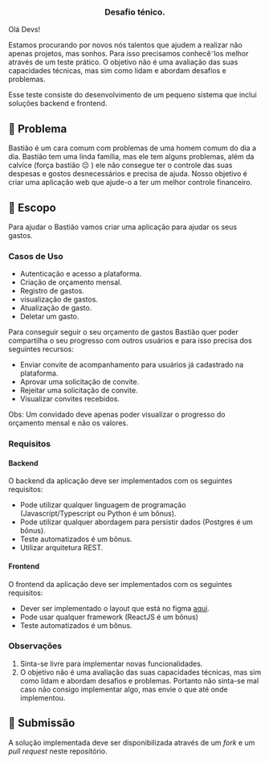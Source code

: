<h3 align="center">
  Desafio ténico.
</h3>

Olá Devs!

Estamos procurando por novos nós talentos que ajudem a realizar não apenas projetos, mas sonhos. Para isso precisamos conhecê⁻los melhor através de um teste prático. O objetivo não é uma avaliação das suas capacidades técnicas, mas sim como lidam e abordam desafios e problemas.


Esse teste consiste do desenvolvimento de um pequeno sistema que inclui soluções backend e frontend.


## 🤔 Problema


Bastião é um cara comum com problemas de uma homem comum do dia a dia. Bastião tem uma linda família, mas ele tem alguns problemas, além da calvíce (força bastião :pensive: ) ele não consegue ter o controle das suas despesas e gostos desnecessários e precisa de ajuda. Nosso objetivo é criar uma aplicação web que ajude-o a ter um melhor controle financeiro.


## 🚀 Escopo 

Para ajudar o Bastião vamos criar uma aplicação para ajudar os seus gastos.

### Casos de Uso

- Autenticação e acesso a plataforma.
- Criação de orçamento mensal.
- Registro de gastos.
- visualização de gastos.
- Atualização de gasto.
- Deletar um gasto.

Para conseguir seguir o seu orçamento de gastos Bastião quer poder compartilha o seu progresso com outros usuários e para isso precisa dos seguintes recursos:

- Enviar convite de acompanhamento para usuários já cadastrado na plataforma.
- Aprovar uma solicitação de convite.
- Rejeitar uma solicitação de convite.
- Visualizar convites recebidos.

Obs: Um convidado deve apenas poder visualizar o progresso do orçamento mensal e não os valores.


### Requisitos

#### Backend
O backend da aplicação deve ser implementados com os seguintes requisitos:

- Pode utilizar qualquer linguagem de programação (Javascript/Typescript ou Python é um bônus).
- Pode utilizar qualquer abordagem para persistir dados (Postgres é um bônus).
- Teste automatizados é um bônus.
- Utilizar arquitetura REST.

#### Frontend
O frontend da aplicação deve ser implementados com os seguintes requisitos:

- Dever ser implementado o layout que está no figma [aqui](https://www.figma.com/file/YqNZHCceDiJbIbhd726g0v/Projeto-ENMA---Teste?node-id=0%3A1).
- Pode usar qualquer framework (ReactJS é um bônus)
- Teste automatizados é um bônus.

### Observações

1. Sinta-se livre para implementar novas funcionalidades.
2. O objetivo não é uma avaliação das suas capacidades técnicas, mas sim como lidam e abordam desafios e problemas. Portanto não sinta-se mal caso não consigo implementar algo, mas envie o que até onde implementou.



## 🎁 Submissão

A solução implementada deve ser disponibilizada através de um _fork_ e um _pull request_ neste repositório.
